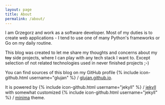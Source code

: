 ```yaml
---
layout: page
title: About
permalink: /about/
---
```


I am Grzegorz and work as a software developer. Most of my duties is to
create web applications - I tend to use one of many Python's frameworks or Go
on my daily routine.

This blog was created to let me share my thoughts and concerns about my ~~toy~~
side projects, where I can play with any tech stack I want to. Except selection
of not related technologies used in never finished projects ;-)

You can find sources of this blog on my GitHub profile {% include icon-github.html username="glujan" %} /
[glujan.github.io](https://github.com/glujan/glujan.github.io).

It is powered by
{% include icon-github.html username="jekyll" %} /
[jekyll](https://github.com/jekyll/jekyll)
with somewhat customized 
{% include icon-github.html username="jekyll" %} /
[minima](https://github.com/jekyll/minima) theme.
